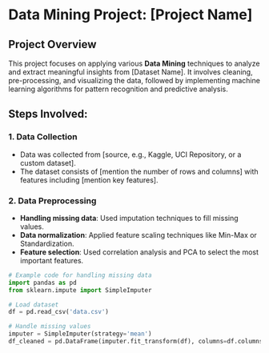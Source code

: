 # Data Mining Project: [Project Name]

## Project Overview
This project focuses on applying various **Data Mining** techniques to analyze and extract meaningful insights from [Dataset Name]. It involves cleaning, pre-processing, and visualizing the data, followed by implementing machine learning algorithms for pattern recognition and predictive analysis.

## Steps Involved:
### 1. Data Collection
- Data was collected from [source, e.g., Kaggle, UCI Repository, or a custom dataset].
- The dataset consists of [mention the number of rows and columns] with features including [mention key features].

### 2. Data Preprocessing
- **Handling missing data**: Used imputation techniques to fill missing values.
- **Data normalization**: Applied feature scaling techniques like Min-Max or Standardization.
- **Feature selection**: Used correlation analysis and PCA to select the most important features.

```python
# Example code for handling missing data
import pandas as pd
from sklearn.impute import SimpleImputer

# Load dataset
df = pd.read_csv('data.csv')

# Handle missing values
imputer = SimpleImputer(strategy='mean')
df_cleaned = pd.DataFrame(imputer.fit_transform(df), columns=df.columns)

